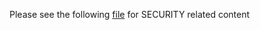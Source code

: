 Please see the following [file](https://github.com/claimed-framework/component-library/blob/master/VULNERABILITIES.md) for SECURITY related content
